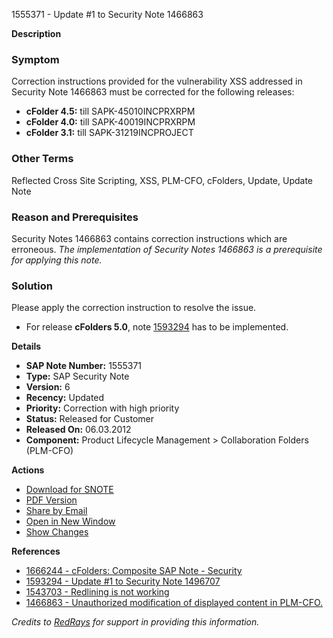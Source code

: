1555371 - Update #1 to Security Note 1466863

**Description**

### Symptom
Correction instructions provided for the vulnerability XSS addressed in Security Note 1466863 must be corrected for the following releases:
- **cFolder 4.5:** till SAPK-45010INCPRXRPM
- **cFolder 4.0:** till SAPK-40019INCPRXRPM
- **cFolder 3.1:** till SAPK-31219INCPROJECT

### Other Terms
Reflected Cross Site Scripting, XSS, PLM-CFO, cFolders, Update, Update Note

### Reason and Prerequisites
Security Notes 1466863 contains correction instructions which are erroneous. *The implementation of Security Notes 1466863 is a prerequisite for applying this note.*

### Solution
Please apply the correction instruction to resolve the issue.
- For release **cFolders 5.0**, note [1593294](https://me.sap.com/notes/1593294) has to be implemented.

**Details**

- **SAP Note Number:** 1555371
- **Type:** SAP Security Note
- **Version:** 6
- **Recency:** Updated
- **Priority:** Correction with high priority
- **Status:** Released for Customer
- **Released On:** 06.03.2012
- **Component:** Product Lifecycle Management > Collaboration Folders (PLM-CFO)

**Actions**

- [Download for SNOTE](https://notesdownloads.sap.com/note/0040000009219482017)
- [PDF Version](https://userapps.support.sap.com/sap/support/sfm/notes/print/0001555371?language=en-US&token=45D63D879807A72E0C8BB012180D23EE)
- [Share by Email](https://me.sap.com/share/0001555371)
- [Open in New Window](https://me.sap.com/notes/1555371)
- [Show Changes](https://me.sap.com/notesLatestChanges/0001555371/E/diff)

**References**

- [1666244 - cFolders: Composite SAP Note - Security](https://me.sap.com/notes/1666244)
- [1593294 - Update #1 to Security Note 1496707](https://me.sap.com/notes/1593294)
- [1543703 - Redlining is not working](https://me.sap.com/notes/1543703)
- [1466863 - Unauthorized modification of displayed content in PLM-CFO.](https://me.sap.com/notes/1466863)

*Credits to [RedRays](https://redrays.io) for support in providing this information.*